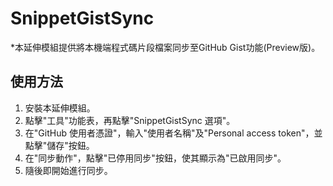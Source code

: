 # SnippetGistSync

*本延伸模組提供將本機端程式碼片段檔案同步至GitHub Gist功能(Preview版)。

## 使用方法

1. 安裝本延伸模組。
2. 點擊"工具"功能表，再點擊"SnippetGistSync 選項"。
3. 在"GitHub 使用者憑證"，輸入"使用者名稱"及"Personal access token"，並點擊"儲存"按鈕。
4. 在"同步動作"，點擊"已停用同步"按鈕，使其顯示為"已啟用同步"。
5. 隨後即開始進行同步。
